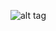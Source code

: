 ![alt tag](https://raw.githubusercontent.com/BflySamurai/Zelda-Point-of-Sales-GUI-Application/blob/master/zelda_pos_screenshot.png)